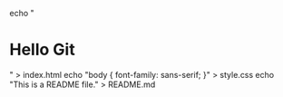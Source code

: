 echo "<h1>Hello Git</h1>" > index.html
echo "body { font-family: sans-serif; }" > style.css
echo "This is a README file." > README.md

